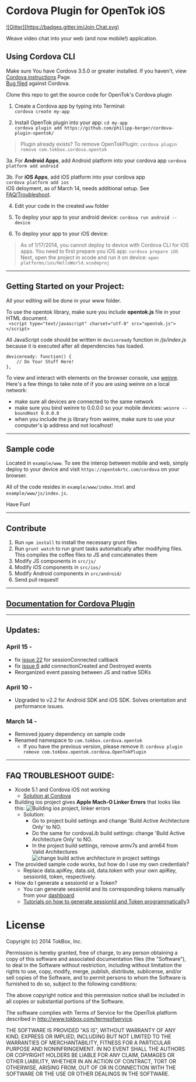 Cordova Plugin for OpenTok iOS
===

[![Gitter](https://badges.gitter.im/Join Chat.svg)](https://gitter.im/songz/cordova-plugin-opentok?utm_source=badge&utm_medium=badge&utm_campaign=pr-badge&utm_content=badge)

Weave video chat into your web (and now mobile!) application.

## Using Cordova CLI
Make sure You have Cordova 3.5.0 or greater installed. If you haven't, view [Cordova instructions](http://cordova.apache.org/docs/en/3.5.0/guide_cli_index.md.html) Page.  
[Bug filed](https://issues.apache.org/jira/browse/CB-6500) against Cordova.  

Clone this repo to get the source code for OpenTok's Cordova plugin

1. Create a Cordova app by typing into Terminal:  
`cordova create my-app`  

2. Install OpenTok plugin into your app:
`cd my-app`  
`cordova plugin add https://github.com/philipp-berger/cordova-plugin-opentok/`  
> Plugin already exists? To remove OpenTokPlugin: `cordova plugin remove com.tokbox.cordova.opentok`

3a. For **Android Apps**, add Android platform into your cordova app
`cordova platform add android`

3b. For **iOS Apps**, add iOS platform into your cordova app  
`cordova platform add ios`  
  iOS deloyment, as of March 14, needs additional setup. See [FAQ/Troubleshoot](https://github.com/songz/cordova-plugin-opentok#faq-troubleshoot-guide).

4. Edit your code in the created `www` folder

5. To deploy your app to your android device:
`cordova run android --device`

6. To deploy your app to your iOS device:  
> As of 1/17/2014, you cannot deploy to device with Cordova CLI for iOS apps. You need to first prepare you iOS app: `cordova prepare iOS`  
> Next, open the project in xcode and run it on device: `open platforms/ios/HelloWorld.xcodeproj`


---

## Getting Started on your Project:
All your editing will be done in your www folder.

To use the opentok library, make sure you include **opentok.js** file in your HTML document.  
` <script type="text/javascript" charset="utf-8" src="opentok.js"></script>`

All JavaScript code should be written in `deviceready` function in */js/index.js* because it is executed after all dependencies has loaded.

    deviceready: function() {
        // Do Your Stuff Here!
    },

To view and interact with elements on the browser console, use [weinre](http://people.apache.org/~pmuellr/weinre/docs/latest/). Here's a few things to take note of if you are using weinre on a local network:
* make sure all devices are connected to the same network
* make sure you bind weinre to 0.0.0.0 so your mobile devices: `weinre --boundHost 0.0.0.0`
* when you include the js library from weinre, make sure to use your computer's ip address and not localhost!

---

## Sample code
Located in `example/www`. To see the interop between mobile and web, simply deploy to your device and visit `https://opentokrtc.com/cordova` on your browser. 

All of the code resides in `example/www/index.html` and `example/www/js/index.js`.  

Have Fun!

----

## Contribute
1. Run `npm install` to install the necessary grunt files  
2. Run `grunt watch` to run grunt tasks automatically after modifying files. This compiles the coffee files to JS and concatenates them  
2. Modify JS components in `src/js/`  
2. Modify iOS components in `src/ios/`  
2. Modify Android components in `src/android/`  
2. Send pull request!  

----

## [Documentation for Cordova Plugin](/opentok/PhoneGap-Plugin/blob/master/docs/README.md)

----

## Updates:
### April 15 - 
* fix [issue 22](https://github.com/songz/cordova-plugin-opentok/issues/22) for sessionConnected callback  
* fix [issue 6](https://github.com/songz/cordova-plugin-opentok/issues/6) add connectionCreated and Destroyed events  
* Reorganized event passing between JS and native SDKs  
### April 10 - 
* Upgraded to v2.2 for Android SDK and iOS SDK. Solves orientation and performance issues.
### March 14 -
* Removed jquery dependency on sample code  
* Renamed namespace to `com.tokbox.cordova.opentok`  
  * If you have the previous version, please remove it: `cordova plugin remove com.tokbox.opentok.cordova.OpenTokPlugin` 

----

## FAQ TROUBLESHOOT GUIDE:
* Xcode 5.1 and Cordova iOS not working
  * [Solution at Cordova](http://shazronatadobe.wordpress.com/2014/03/12/xcode-5-1-and-cordova-ios/)
* Building ios project gives **Apple Mach-O Linker Errors** that looks like this: ![Building ios project, linker errors](https://f.cloud.github.com/assets/5085574/2421687/5c826df2-ab85-11e3-9a6a-7e8994b37b62.png)
  * Solution: 
    * Go to project build settings and change 'Build Active Architecture Only' to NO. 
    * Do the same for cordovaLib build settings: change 'Build Active Architecture Only' to NO. 
    * In the project build settings, remove armv7s and arm64 from Valid Architectures   ![change build active architecture in project settings](https://cloud.githubusercontent.com/assets/686933/2671191/a30032de-c0d7-11e3-9b27-bd2ccfa7459c.png)
* The provided sample code works, but how do I use my own credentials?
  * Replace data.apiKey, data.sid, data.token with your own apiKey, sessionId, token, respectively.
* How do I generate a sessionId or a Token? 
  * You can generate sessionId and its corresponding tokens manually from your [dashboard](https://dashboard.tokbox.com/)  
  * [Tutorials on how to generate sessionId and Token programmatically](http://www.tokbox.com/blog/getting-started-demo-apps/)3

License
===

Copyright (c) 2014 TokBox, Inc.

Permission is hereby granted, free of charge, to any person obtaining a copy of this software and associated documentation files (the "Software"), to deal in the Software without restriction, including without limitation the rights to use, copy, modify, merge, publish, distribute, sublicense, and/or sell copies of the Software, and to permit persons to whom the Software is furnished to do so, subject to the following conditions:


The above copyright notice and this permission notice shall be included in all copies or substantial portions of the Software.

The software complies with Terms of Service for the OpenTok platform described in <http://www.tokbox.com/termsofservice>.

THE SOFTWARE IS PROVIDED "AS IS", WITHOUT WARRANTY OF ANY KIND, EXPRESS OR IMPLIED, INCLUDING BUT NOT LIMITED TO THE WARRANTIES OF MERCHANTABILITY, FITNESS FOR A PARTICULAR PURPOSE AND NONINFRINGEMENT. IN NO EVENT SHALL THE AUTHORS OR COPYRIGHT HOLDERS BE LIABLE FOR ANY CLAIM, DAMAGES OR OTHER LIABILITY, WHETHER IN AN ACTION OF CONTRACT, TORT OR OTHERWISE, ARISING FROM, OUT OF OR IN CONNECTION WITH THE SOFTWARE OR THE USE OR OTHER DEALINGS IN THE SOFTWARE.
